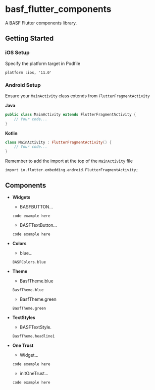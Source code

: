 # basf_flutter_components

A BASF Flutter components library.

## Getting Started

### iOS Setup

Specify the platform target in Podfile
```pod
platform :ios, '11.0'
```
### Android Setup

Ensure your `MainActivity` class extends from `FlutterFragmentActivity`

**Java**
```java
public class MainActivity extends FlutterFragmentActivity {
	// Your code...
}
```
**Kotlin**
```kotlin
class MainActivity : FlutterFragmentActivity() {
	// Your code...
}
```

Remember to add the import at the top of the `MainActivity` file
```
import io.flutter.embedding.android.FlutterFragmentActivity;
```

## Components

- **Widgets**
  - BASFBUTTON...
  ```
  code example here
  ```

  - BASFTextButton...
  ```
  code example here
  ```

- **Colors**
  - blue...
  ```
  BASFColors.blue
  ```

- **Theme**
  - BasfTheme.blue
  ```
  BasfTheme.blue
  ```

  - BasfTheme.green
  ```
  BasfTheme.green
  ```

- **TextStyles**
  - BASFTextStyle.
  ```
  BasfTheme.headline1
  ```

- **One Trust**
  - Widget...
  ```
  code example here
  ```

  - initOneTrust...
  ```
  code example here
  ```